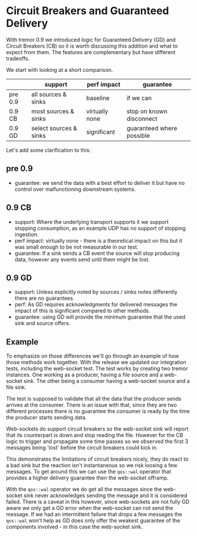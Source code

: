 # Circuit Breakers and Guaranteed Delivery

With tremor 0.9 we introduced logic for Guaranteed Delivery (GD) and Circuit Breakers (CB) so it is
worth discussing this addition and what to expect from them. The features are complementary but have
different tradeoffs.

We start with looking at a short comparison.

|         | support                | perf impact    | guarantee                 |
|---------|------------------------|----------------|---------------------------|
| pre 0.9 | all sources & sinks    | baseline       | if we can                 |
| 0.9 CB  | most sources & sinks   | virtually none | stop on known disconnect  |
| 0.9 GD  | select sources & sinks | significant    | guaranteed where possible |

Let's add some clarification to this:

## pre 0.9

- guarantee: we send the data with a best effort to deliver it but have no control over
  malfunctioning downstream systems.

## 0.9 CB

- support: Where the underlying transport supports it we support stopping consumption, as
  an example UDP has no support of stopping ingestion.
- perf impact: virtually none - there is a theoretical impact on this but it was small enough to be
  not measurable in our test.
- guarantee: If a sink sends a CB event the source will stop producing data, however
  any events send until them might be lost.

## 0.9 GD

- support: Unless explicitly noted by sources / sinks notes differently there are no guarantees.
- perf: As GD requires acknowledgments for delivered messages the impact of this is significant
  compared to other methods.
- guarantee: using GD will provide the minimum guarantee that the used sink and source offers.

## Example

To emphasize on those differences we'll go through an example of how those methods work together.
With the release we updated our integration tests, including the web-socket test. The test works
by creating two tremor instances. One working as a producer, having a file source and a web-socket
sink. The other being a consumer having a web-socket source and a file sink.

The test is supposed to validate that all the data that the producer sends arrives at the consumer.
There is an issue with that, since they are two different processes there is no guarantee the
consumer is ready by the time the producer starts sending data.

Web-sockets do support circuit breakers so the web-socket sink will report that its counterpart is
down and stop reading the file. However for the CB logic to trigger and propagate some time passes
so we observed the first 3 messages being 'lost' before the circuit breakers could kick in.

This demonstrates the limitations of circuit breakers nicely, they do react to a bad sink but
the reaction isn't instantaneous so we risk loosing a few messages. To get around this we can use
the `qos::wal` operator that provides a higher delivery guarantee then the web-socket offramp.

With the `qos::wal` operator we do get all the messages since the web-socket sink never acknowledges
sending the message and it is considered failed. There is a caveat in this however, since
web-sockets are not fully GD aware we only get a GD error when the web-socket can not send the
message. If we had an intermittent failure that drops a few messages the `qos::wal` won't help as GD
does only offer the weakest guarantee of the components involved - in this case the web-socket
sink.
